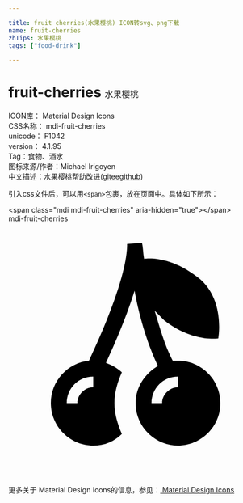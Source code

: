 ```yaml
---

title: fruit cherries(水果樱桃) ICON转svg、png下载
name: fruit-cherries
zhTips: 水果樱桃
tags: ["food-drink"]

---
```


# fruit-cherries  <small style="font-size: 60%;font-weight: 100">水果樱桃</small>


<div class="detail-page">
<p>
<span>
ICON库：
<span class="badge-secondary badge">Material Design Icons</span> 
</span>
<br/>
<span>
CSS名称：
<span class="badge-secondary badge">mdi-fruit-cherries</span> 
</span>
<br/>
<span>
unicode：
<span class="badge-secondary badge">F1042</span> 
<copy-btn content='F1042' btn-title=""></copy-btn>
<copy-btn :content='String.fromCodePoint(parseInt("F1042", 16))' btn-title="复制U"></copy-btn>
</span>
<br/>
<span>
version：
<span class="badge-secondary badge">4.1.95</span> 
</span><br/><span>Tag：<span class="badge-light badge"><router-link to="/tags/food-drink.html">食物、酒水</router-link></span></span>
<br/>
<span>图标来源/作者：<span class="badge-light badge">Michael Irigoyen</span></span> 
<br/>
<span class="zh-detail">中文描述：<span class="badge-primary badge">水果樱桃</span><span class="help-link"><span>帮助改进</span>(<a href="https://gitee.com/liuwave/icon-helper/edit/master/json/material/fruit-cherries.json" target="_blank" rel="noopener noreferrer">gitee</a><a href="https://github.com/liuwave/icon-helper/edit/master/json/material/fruit-cherries.json" target="_blank" rel="noopener noreferrer">github</a></span>)</span><br/>
</p>
</div>
<div class="alert alert-dark">
  <i class="mdi mdi-fruit-cherries mdi-48px"></i>
  <i class="mdi mdi-fruit-cherries mdi-36px"></i>
  <i class="mdi mdi-fruit-cherries mdi-24px"></i>
  <i class="mdi mdi-fruit-cherries mdi-18px"></i>
</div>
<div>
  <p>引入css文件后，可以用<code>&lt;span&gt;</code>包裹，放在页面中。具体如下所示：    
  </p>
  <div class="alert alert-primary" style="font-size: 14px">
    &lt;span class="mdi mdi-fruit-cherries" aria-hidden="true"&gt;&lt;/span&gt;
    <copy-btn content='<span class="mdi mdi-fruit-cherries" aria-hidden="true"></span>'></copy-btn>
  </div>
  <div class="alert alert-secondary">
    <i class="mdi mdi-fruit-cherries"
    style="font-size: 24px"
    aria-hidden="true"></i> mdi-fruit-cherries
    <copy-btn content="mdi-fruit-cherries" btn-title="复制图标名称"></copy-btn>
  </div>
</div>
<div id="svg" class="svg-wrap">
<svg xmlns="http://www.w3.org/2000/svg" viewBox="0 0 24 24"><path d="M16 13H15.5C14.8 11.7 14.3 10 13.8 8.3L14.7 9.2C17.4 11.3 19.8 10.9 19.8 10.9S20.5 7.1 17.8 5.1C15.5 3.3 13.4 3.3 12.8 3.4C12.7 2.8 12.7 2.3 12.6 1.9L11.2 2C11.2 5.2 8.5 11.1 7.6 13C5.6 13.2 4 14.9 4 17C4 19.2 5.8 21 8 21C9.1 21 10 20.6 10.7 19.9C10.3 19 10 18 10 17S10.3 15 10.7 14.1C10.3 13.7 9.7 13.4 9.2 13.2C9.9 11.7 11.1 9 11.9 6.4C12.3 8.7 13.1 11.4 14.1 13.5C12.9 14.2 12 15.5 12 17C12 19.2 13.8 21 16 21S20 19.2 20 17 18.2 13 16 13M8 15.5C7.2 15.5 6.5 16.2 6.5 17H5.5C5.5 15.6 6.6 14.5 8 14.5V15.5M16 15.5C15.2 15.5 14.5 16.2 14.5 17H13.5C13.5 15.6 14.6 14.5 16 14.5V15.5Z" /></svg>
</div>
<detail full-name='mdi-fruit-cherries'></detail>
    
<div><p>更多关于 Material Design Icons的信息，参见：<a target="_blank" href="https://iconhelper.cn/material.html"> Material Design Icons</a>
</p></div>
